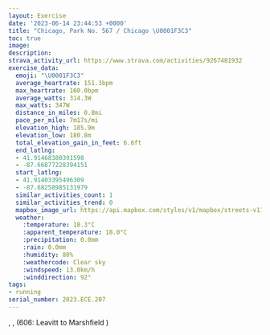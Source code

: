 ```yaml
---
layout: Exercise
date: '2023-06-14 23:44:53 +0000'
title: "Chicago, Park No. 567 / Chicago \U0001F3C3"
toc: true
image:
description:
strava_activity_url: https://www.strava.com/activities/9267481932
exercise_data:
  emoji: "\U0001F3C3"
  average_heartrate: 151.3bpm
  max_heartrate: 160.0bpm
  average_watts: 314.3W
  max_watts: 347W
  distance_in_miles: 0.8mi
  pace_per_mile: 7m17s/mi
  elevation_high: 185.9m
  elevation_low: 180.8m
  total_elevation_gain_in_feet: 6.6ft
  end_latlng:
  - 41.91468380391598
  - -87.66877228394151
  start_latlng:
  - 41.91403395496309
  - -87.68258985131979
  similar_activities_count: 1
  similar_activities_trend: 0
  mapbox_image_url: https://api.mapbox.com/styles/v1/mapbox/streets-v11/static/path-5+787af2-1.0(sjy~FxbdvOAi%40MuBCyFJoCV%7BBBm%40Ugc%40),pin-s-s+e5b22e(-87.68061,41.91418),pin-s-f+89ae00(-87.67119000000001,41.914190000000005)/auto/800x800?access_token=pk.eyJ1Ijoiam9zaGJlY2ttYW4iLCJhIjoiY205eWR2aDd1MWZ6djJrbXc4a3M0bWZleiJ9.XiG9OWkNcZk2QzjJbxLB4A
  weather:
    :temperature: 18.3°C
    :apparent_temperature: 18.0°C
    :precipitation: 0.0mm
    :rain: 0.0mm
    :humidity: 80%
    :weathercode: Clear sky
    :windspeed: 13.0km/h
    :winddirection: 92°
tags:
- running
serial_number: 2023.ECE.207
---
```

, ,  (606: Leavitt to Marshfield )
